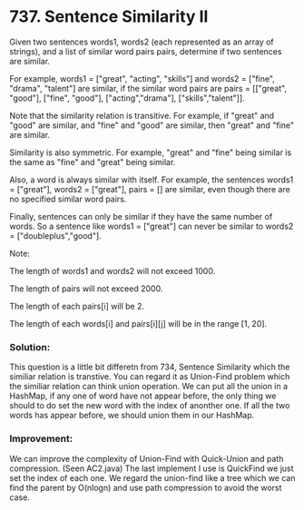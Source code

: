 # 737. Sentence Similarity II

Given two sentences words1, words2 (each represented as an array of strings), and a list of similar word pairs pairs, determine if two sentences are similar.


For example, words1 = ["great", "acting", "skills"] and words2 = ["fine", "drama", "talent"] are similar, if the similar word pairs are pairs = [["great", "good"], ["fine", "good"], ["acting","drama"], ["skills","talent"]].


Note that the similarity relation is transitive. For example, if "great" and "good" are similar, and "fine" and "good" are similar, then "great" and "fine" are similar.


Similarity is also symmetric. For example, "great" and "fine" being similar is the same as "fine" and "great" being similar.


Also, a word is always similar with itself. For example, the sentences words1 = ["great"], words2 = ["great"], pairs = [] are similar, even though there are no specified similar word pairs.


Finally, sentences can only be similar if they have the same number of words. So a sentence like words1 = ["great"] can never be similar to words2 = ["doubleplus","good"].

Note:

The length of words1 and words2 will not exceed 1000.

The length of pairs will not exceed 2000.

The length of each pairs[i] will be 2.

The length of each words[i] and pairs[i][j] will be in the range [1, 20].

### Solution:

This question is a little bit differetn from 734, Sentence Similarity which the similiar relation is transtive. You can regard it as Union-Find problem which the similiar relation can think union operation. We can put all the union in a HashMap, if any one of word have not appear before, the only thing we should to do set the new word with the index of anonther one. If all the two words has appear before, we should union them in our HashMap.

### Improvement:

We can improve the complexity of Union-Find with Quick-Union and path compression. (Seen AC2.java) The last implement I use is QuickFind we just set the index of each one. We regard the union-find like a tree which we can find the parent by O(nlogn) and use path compression to avoid the worst case.

